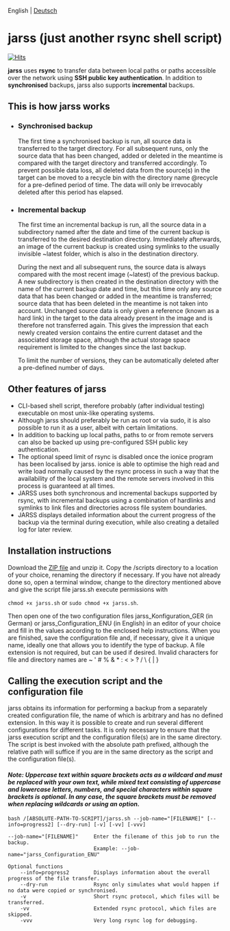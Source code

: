 English | [Deutsch](README.md)

# jarss (just another rsync shell script)
[![Hits](https://hits.seeyoufarm.com/api/count/incr/badge.svg?url=https%3A%2F%2Fgithub.com%2Ftoafez%2Fjarss&count_bg=%2379C83D&title_bg=%23555555&icon=&icon_color=%23E7E7E7&title=hits&edge_flat=false)](https://hits.seeyoufarm.com)

**jarss** uses **rsync** to transfer data between local paths or paths accessible over the network using **SSH public key authentication**. In addition to **synchronised** backups, jarss also supports **incremental** backups. 

## This is how jarss works
- ### Synchronised backup
    The first time a synchronised backup is run, all source data is transferred to the target directory. For all subsequent runs, only the source data that has been changed, added or deleted in the meantime is compared with the target directory and transferred accordingly. To prevent possible data loss, all deleted data from the source(s) in the target can be moved to a recycle bin with the directory name @recycle for a pre-defined period of time. The data will only be irrevocably deleted after this period has elapsed.

- ### Incremental backup
    The first time an incremental backup is run, all the source data in a subdirectory named after the date and time of the current backup is transferred to the desired destination directory. Immediately afterwards, an image of the current backup is created using symlinks to the usually invisible ~latest folder, which is also in the destination directory.

    During the next and all subsequent runs, the source data is always compared with the most recent image (~latest) of the previous backup. A new subdirectory is then created in the destination directory with the name of the current backup date and time, but this time only any source data that has been changed or added in the meantime is transferred; source data that has been deleted in the meantime is not taken into account. Unchanged source data is only given a reference (known as a hard link) in the target to the data already present in the image and is therefore not transferred again. This gives the impression that each newly created version contains the entire current dataset and the associated storage space, although the actual storage space requirement is limited to the changes since the last backup.

    To limit the number of versions, they can be automatically deleted after a pre-defined number of days.

## Other features of jarss
- CLI-based shell script, therefore probably (after individual testing) executable on most unix-like operating systems.
- Although jarss should preferably be run as root or via sudo, it is also possible to run it as a user, albeit with certain limitations.
- In addition to backing up local paths, paths to or from remote servers can also be backed up using pre-configured SSH public key authentication.
- The optional speed limit of rsync is disabled once the ionice program has been localised by jarss. ionice is able to optimise the high read and write load normally caused by the rsync process in such a way that the availability of the local system and the remote servers involved in this process is guaranteed at all times.
- JARSS uses both synchronous and incremental backups supported by rsync, with incremental backups using a combination of hardlinks and symlinks to link files and directories across file system boundaries.
- JARSS displays detailed information about the current progress of the backup via the terminal during execution, while also creating a detailed log for later review.

## Installation instructions
Download the [ZIP file](https://github.com/toafez/jarss/archive/refs/heads/main.zip) and unzip it. Copy the /scripts directory to a location of your choice, renaming the directory if necessary. If you have not already done so, open a terminal window, change to the directory mentioned above and give the script file jarss.sh execute permissions with

`chmod +x jarss.sh` or `sudo chmod +x jarss.sh`.

Then open one of the two configuration files jarss_Konfiguration_GER (in German) or jarss_Configuration_ENU (in English) in an editor of your choice and fill in the values according to the enclosed help instructions. When you are finished, save the configuration file and, if necessary, give it a unique name, ideally one that allows you to identify the type of backup. A file extension is not required, but can be used if desired. Invalid characters for file and directory names are ~ ' # % & * : < > ? / \ { | }

## Calling the execution script and the configuration file
jarss obtains its information for performing a backup from a separately created configuration file, the name of which is arbitrary and has no defined extension. In this way it is possible to create and run several different configurations for different tasks. It is only necessary to ensure that the jarss execution script and the configuration file(s) are in the same directory. The script is best invoked with the absolute path prefixed, although the relative path will suffice if you are in the same directory as the script and the configuration file(s).

#### _Note: Uppercase text within square brackets acts as a wildcard and must be replaced with your own text, while mixed text consisting of uppercase and lowercase letters, numbers, and special characters within square brackets is optional. In any case, the square brackets must be removed when replacing wildcards or using an option._

```bash /[ABSOLUTE-PATH-TO-SCRIPT]/jarss.sh --job-name="[FILENAME]" [--info=progress2] [--dry-run] [-v] [-vv] [-vvv]```

```
--job-name="[FILENAME]"     Enter the filename of this job to run the backup.
                            Example: --job-name="jarss_Configuration_ENU"
                            
Optional functions
    --info=progress2        Displays information about the overall progress of the file transfer.
    --dry-run               Rsync only simulates what would happen if no data were copied or synchronised.
    -v                      Short rsync protocol, which files will be transferred.
    -vv                     Extended rsync protocol, which files are skipped.
    -vvv                    Very long rsync log for debugging.
```
